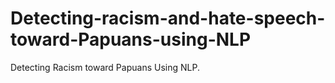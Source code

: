 # Detecting-racism-and-hate-speech-toward-Papuans-using-NLP
Detecting Racism toward Papuans Using NLP. 
